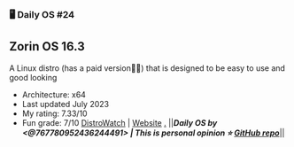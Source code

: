 ### 🖥️ Daily OS #24 
## Zorin OS 16.3
A Linux distro (has a paid version🤮🤮) that is designed to be easy to use and good looking
- Architecture: x64
- Last updated July 2023
- My rating: 7.33/10
- Fun grade: 7/10
[DistroWatch](<https://distrowatch.com/table.php?distribution=zorin>) | [Website](<https://zorin.com/>)
[.](https://assets.zorincdn.com/images/releases/16/default-desktop.jpg)
||__***Daily OS by <@767780952436244491> | This is personal opinion
⭐ [GitHub repo](<https://github.com/nikolan123/daily-os>)***__||

